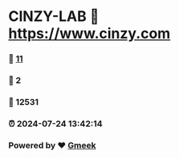 # CINZY-LAB :link: https://www.cinzy.com 
### :page_facing_up: [11](https://www.cinzy.com/tag.html) 
### :speech_balloon: 2 
### :hibiscus: 12531 
### :alarm_clock: 2024-07-24 13:42:14 
### Powered by :heart: [Gmeek](https://github.com/Meekdai/Gmeek)
